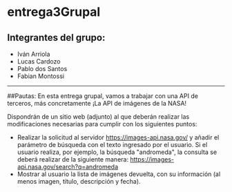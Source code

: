 # entrega3Grupal
## Integrantes del grupo:
- Iván Arriola
- Lucas Cardozo
- Pablo dos Santos
- Fabian Montossi

-------

##Pautas:
En esta entrega grupal, vamos a trabajar con una API de terceros, más concretamente ¡La API de imágenes de la NASA! 

Dispondrán de un sitio web (adjunto) al que deberán realizar las modificaciones necesarias para cumplir con los siguientes puntos:

- Realizar la solicitud al servidor https://images-api.nasa.gov/ y añadir el parámetro de búsqueda con el texto ingresado por el usuario. Si el usuario realiza, por ejemplo, la búsqueda "andromeda", la consulta se deberá realizar de la siguiente manera: 
https://images-api.nasa.gov/search?q=andromeda
- Mostrar al usuario la lista de imágenes devuelta, con su información (al menos imagen, título, descripción y fecha).
